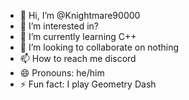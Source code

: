 - 👋 Hi, I’m @Knightmare90000
- 👀 I’m interested in?
- 🌱 I’m currently learning C++
- 💞️ I’m looking to collaborate on nothing
- 📫 How to reach me discord
- 😄 Pronouns: he/him
- ⚡ Fun fact: I play Geometry Dash

<!---
Knightmare90000/Knightmare90000 is a ✨ special ✨ repository because its `README.md` (this file) appears on your GitHub profile.
You can click the Preview link to take a look at your changes.
--->
